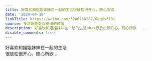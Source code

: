 ```yaml
---
title: 好喜欢和姐姐妹妹在一起的生活很放松很开心，随心所欲
date: '2024-04-18'
linkTitle: https://weibo.com/5286768287/OagXs313i
source: 多次婉拒久保织织的微博
description: 好喜欢和姐姐妹妹在一起的生活<br>很放松很开心，随心所欲  ...
disable_comments: true
---
```

好喜欢和姐姐妹妹在一起的生活<br>很放松很开心，随心所欲  ...